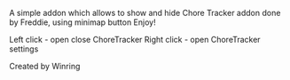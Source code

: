 A simple addon which allows to show and hide Chore Tracker addon done by Freddie, using minimap button
Enjoy!

Left click - open close ChoreTracker
Right click - open ChoreTracker settings

Created by Winring

